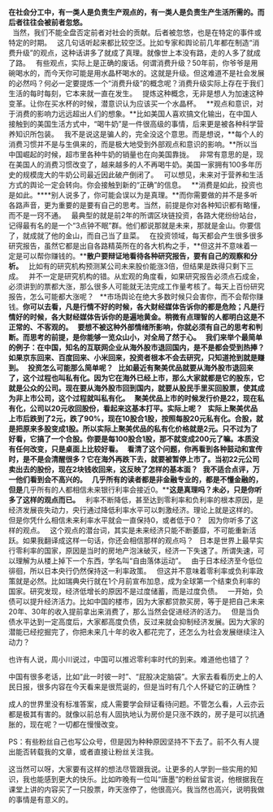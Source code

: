 ##   ##
  
**在社会分工中，有一类人是负责生产观点的，有一类人是负责生产生活所需的。而后者往往会被前者忽悠。**  
 
当然，我们不能全盘否定前者对社会的贡献。后者被忽悠，也是在特定的事件或特定的时期。
 
这几句话听起来都比较空泛。比如专家和舆论前几年都在制造“消费升级”的观点，这种话讲多了就成了真理。就像世上本没有路，走的人多了就成了路。
 
有些观点，实际上是正确的废话。何谓消费升级？50年前，你爷爷是用碗喝水的，而今天你可能是用水晶杯喝水的。这就是升级。但这难道不是社会发展的必然吗？何必一定要提炼一个“消费升级”的概念呢？消费升级实际上存在于我们生活的每时每刻，它本来就一直在发生。
 
提炼这种概念，无非是想人为加速这种变革。让你在买水杯的时候，潜意识认为应该买一个水晶杯。
 
**观点和意识，对于消费的影响力远远超出人们的想象。**比如美国人喜欢搞文化输出，在中国人接触到的美国生活方式中，“喝牛奶”是一件很高级的事情，后来更是被各种科学营养知识所包装。
 
我不是说这是骗人的，完全没这个意思。而是想说，**每个人的消费习惯并不是与生俱来的，而是极大地受到外部观点和意识的影响。**所以当中国崛起的时候，超市里各种牛奶的销量也在向美国靠拢。
 
非常有意思的是，现在美国人的消费习惯改变了，越来越多的人不再喝牛奶。美国一家拥有100多年历史的规模庞大的牛奶公司最近因此破产倒闭了。
 
可以想见，未来对于营养和生活方式的舆论一定会转向。你会接触到新的“正确”的信息。
 
**消费是如此，投资也是如此。****别人说多了，你可能会误以为是真理。**而你需要做的并不是多听各路声音，更为重要的是要有自己的思考。当然，前提是你对各种知识都有略懂，而不是一窍不通。
 
最典型的就是前2年的所谓区块链投资，各路大佬纷纷站台，记得最有名的是一个“3点钟不眠”群。他们都说那就是未来，那就是金山。你要信了，就成就了他的金山，而自己当了韭菜。
 
在投资领域，每天都会产生很多很多研究报告，虽然它都是出自各路精英所在的各大机构之手，**但这并不意味着一定是可以帮你赚钱的。****散户要辩证地看待各种研究报告，要有自己的观察和分析。**
 
比如有的研究机构预测某公司未来股价能涨3倍，但结果是跌得只剩下三成。
 
并不一定是研究机构的错。从宏观的角度看，如果研究报告必须点石成金，必须讲到的票都大涨，那么很多人可能就无法完成工作量考核了。每天上百份研究报告，怎么可能都大涨呢？
 
**市场舆论在绝大多数时候只会害你，而不会帮你赚钱。**你可以去看，凡是行情不好的时候，各大财经媒体告诉你的都是危险；凡是行情好的时候，各大财经媒体告诉你的是遍地黄金。稍微有点理智的人都明白这是不正常的、不客观的。
 
要想不被这种外部情绪所影响，你就必须有自己的思考和判断。而思考的前提，是你能够一览众山小，对全局了然于心。
 
我们来举个最简单的例子：在中国，知名的互联网企业从海外股市退回国内，是不是都会受到热捧？如果京东回来、百度回来、小米回来，投资者根本不会去研究，只知道抢到就是赚到。
 
投资怎么可能那么简单呢？
 
比如最近有聚美优品就要从海外股市退回来了，这个过程也叫私有化。因为它在海外已经上市，那么大家就都是它的股东，它就是公众的公司。现在要从海外股市回到国内，就要从股民手里买回股票，使其成为非上市公司，这个过程就叫私有化。
 
聚美优品上市的时候发行价是22，现在私有化，公司以20元收回股份，看起来这基本打平。实际上呢？
 
实际上聚美优品上市后跌到了2元，跌了90%，现在10股合1股，按照每股20元私有化。合股，就是把原来多股变成1股。所以实际上聚美优品的私有化价格就是2元。只不过为了好看，它搞了一个合股。你要是每100股合1股，那不就变成200元了嘛。本质没有任何改变，只是桌面上比较好看。
 
看清了这个问题，你再看到各种鼓动和宣传时，是不是会清醒很多？它在海外再跌下去，就要被暂停上市了。当初22元公司卖出去的股份，现在2块钱收回来，这反映了怎样的基本面？
 
我不适合点评，万一他们看到会不高兴的。
 
几乎所有的读者都是非金融专业的，都是不懂金融的，但是**几乎所有的人都相信未来银行利率会接近0。****这是真理吗？未必，只是你听多了这样的观点而已。**
 
利率不断降低，甚至达到零利率和负利率的根本原因，是经济发展丧失动力，央行通过降低利率水平可以刺激经济。理论上就是这样的。
 
但是你凭什么相信未来利率水平就会一直保持0，或者低于0？
 
因为你听多了这样的观点。
 
这个观点的潜台词，其实是未来经济只能不断萎靡，不可能重新活跃。如果我翻译成这样一句话，你还会相信那样的观点吗？
 
日本是世界上最早实行零利率的国家，原因是当时的房地产泡沫破灭，经济一下失速了。所谓失速，可以理解为从楼上掉下一个东西，学名叫“自由落体运动”。
 
由于日本经济至今低位徘徊，所以日本央行仍然保持这一利率政策。
 
但这并不意味着零利率或负利率政策就是必然。比如瑞典央行就在1个月前宣布加息，成为全球第一个结束负利率的国家。研究发现，经济低增长的原因不是过度储蓄，而是过度负债。
 
一开始，负债可以提升经济活力。比如中国的楼市，因为大家都贷款买房，等于是把自己未来20年、30年的收入提前拿出来消费了，那么当然会促进经济的活力。
 
但是当负债水平达到一定高度后，大家都高度负债，反过来就会抑制经济发展。因为大家的潜能已经挖掘完了，你把未来几十年的收入都花完了，还怎么为社会发展继续注入动力？
  
也许有人说，周小川说过，中国可以推迟零利率时代的到来。难道他也错了？
  
中国有很多老话，比如“此一时彼一时”、“屁股决定脑袋”。大家去看看历史上的人民日报，很多内容在今天看来是很荒诞的，但是当时有几个人怀疑它的正确性？  
  
成人的世界里没有标准答案，成人需要学会辩证看待问题。不管怎么看，人云亦云都是极其有害的。就像以前总有人固执地认为房价是只涨不跌的，房子是可以抗通胀的，现在呢？一切都在慢慢改变。
  
PS：有些粉丝自己也写公众号，但是因为种种原因坚持不下去了。前不久有人提出能否转载我的文章，或者直接让粉丝关注我。
  
这当然可以呀，大家要有这样的想法尽管跟我说。让更多的人学到一些实用的知识，我也能感到更大的快乐。比如昨晚有一位叫“唐墨”的粉丝留言说，他根据我在课堂上讲的内容买了一只股票，昨天涨停了，他很高兴。我当然也高兴，说明我做的事情是有意义的。